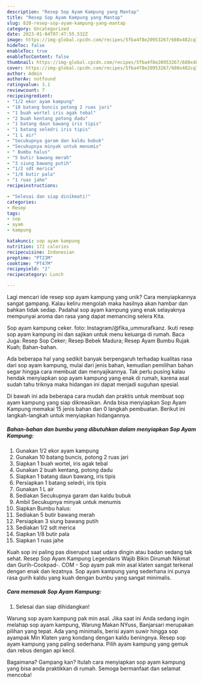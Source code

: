 ```yaml
---
description: "Resep Sop Ayam Kampung yang Mantap"
title: "Resep Sop Ayam Kampung yang Mantap"
slug: 820-resep-sop-ayam-kampung-yang-mantap
category: Uncategorized
date: 2023-01-04T07:47:55.532Z
image: https://img-global.cpcdn.com/recipes/5fba4f8e20953267/680x482cq70/sop-ayam-kampung-foto-resep-utama.jpg
hideToc: false
enableToc: true
enableTocContent: false
thumbnail: https://img-global.cpcdn.com/recipes/5fba4f8e20953267/680x482cq70/sop-ayam-kampung-foto-resep-utama.jpg
cover: https://img-global.cpcdn.com/recipes/5fba4f8e20953267/680x482cq70/sop-ayam-kampung-foto-resep-utama.jpg
author: Admin
authorAv: notfound
ratingvalue: 3.1
reviewcount: 7
recipeingredient:
- "1/2 ekor ayam kampung"
- "10 batang buncis potong 2 ruas jari"
- "1 buah wortel iris agak tebal"
- "2 buah kentang potong dadu"
- "1 batang daun bawang iris tipis"
- "1 batang seledri iris tipis"
- "1 L air"
- "Secukupnya garam dan kaldu bubuk"
- "Secukupnya minyak untuk menumis"
- " Bumbu halus"
- "5 butir bawang merah"
- "3 siung bawang putih"
- "1/2 sdt merica"
- "1/8 butir pala"
- "1 ruas jahe"
recipeinstructions:

- "Selesai dan siap dinikmati!"
categories:
- Resep
tags:
- sop
- ayam
- kampung

katakunci: sop ayam kampung 
nutrition: 172 calories
recipecuisine: Indonesian
preptime: "PT23M"
cooktime: "PT47M"
recipeyield: "2"
recipecategory: Lunch

---
```





Lagi mencari ide resep sop ayam kampung yang unik? Cara menyiapkannya sangat gampang. Kalau keliru mengolah maka hasilnya akan hambar dan bahkan tidak sedap. Padahal sop ayam kampung yang enak selayaknya mempunyai aroma dan rasa yang dapat memancing selera Kita.





Sop ayam kampung ceker. foto: Instagram/@fika_ummurafkanz. Ikuti resep sop ayam kampung ini dan sajikan untuk menu keluarga di rumah. Baca Juga: Resep Sop Ceker; Resep Bebek Madura; Resep Ayam Bumbu Rujak Kuah; Bahan-bahan.

Ada beberapa hal yang sedikit banyak berpengaruh terhadap kualitas rasa dari sop ayam kampung, mulai dari jenis bahan, kemudian pemilihan bahan segar hingga cara membuat dan menyajikannya. Tak perlu pusing kalau hendak menyiapkan sop ayam kampung yang enak di rumah, karena asal sudah tahu triknya maka hidangan ini dapat menjadi suguhan spesial.






Di bawah ini ada beberapa cara mudah dan praktis untuk membuat sop ayam kampung yang siap dikreasikan. Anda bisa menyiapkan Sop Ayam Kampung memakai 15 jenis bahan dan 0 langkah pembuatan. Berikut ini langkah-langkah untuk menyiapkan hidangannya.

<!--inarticleads1-->

##### Bahan-bahan dan bumbu yang dibutuhkan dalam menyiapkan Sop Ayam Kampung:

1. Gunakan 1/2 ekor ayam kampung
1. Gunakan 10 batang buncis, potong 2 ruas jari
1. Siapkan 1 buah wortel, iris agak tebal
1. Gunakan 2 buah kentang, potong dadu
1. Siapkan 1 batang daun bawang, iris tipis
1. Persiapkan 1 batang seledri, iris tipis
1. Gunakan 1 L air
1. Sediakan Secukupnya garam dan kaldu bubuk
1. Ambil Secukupnya minyak untuk menumis
1. Siapkan  Bumbu halus:
1. Sediakan 5 butir bawang merah
1. Persiapkan 3 siung bawang putih
1. Sediakan 1/2 sdt merica
1. Siapkan 1/8 butir pala
1. Siapkan 1 ruas jahe


Kuah sop ini paling pas diseruput saat udara dingin atau badan sedang tak sehat. Resep Sop Ayam Kampung Legendaris Wajib Bikin Dirumah Nikmat dan Gurih-Cookpad-. COM - Sop ayam pak min asal klaten sangat terkenal dengan enak dan lezatnya. Sop ayam kampung yang sederhana ini punya rasa gurih kaldu yang kuah dengan bumbu yang sangat minimalis. 

<!--inarticleads2-->

##### Cara memasak Sop Ayam Kampung:


1. Selesai dan siap dihidangkan!

Warung sop ayam kampung pak min asal. Jika saat ini Anda sedang ingin melahap sop ayam kampung, Warung Makan NYuss, Banjarsari merupakan pilihan yang tepat. Ada yang minimalis, berisi ayam suwir hingga sop ayampak Min Klaten yang kondang dengan kaldu beningnya. Resep sop ayam kampung yang paling sederhana. Pilih ayam kampung yang gemuk dan rebus dengan api kecil. 

Bagaimana? Gampang kan? Itulah cara menyiapkan sop ayam kampung yang bisa anda praktikkan di rumah. Semoga bermanfaat dan selamat mencoba!
